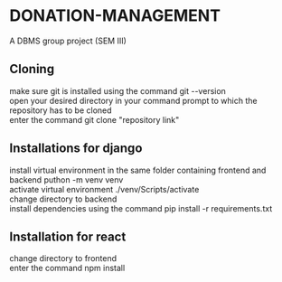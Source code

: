 # DONATION-MANAGEMENT
A DBMS group project (SEM III)


## Cloning
make sure git is installed using the command    git --version  
open your desired directory in your command prompt to which the repository has to be cloned  
enter the command    git clone "repository link"

## Installations for django
install virtual environment in the same folder containing frontend and backend    puthon -m venv venv  
activate virtual environment  ./venv/Scripts/activate  
change directory to backend  
install dependencies using the command       pip install -r requirements.txt  

## Installation for react
change directory to frontend  
enter the command npm install  
